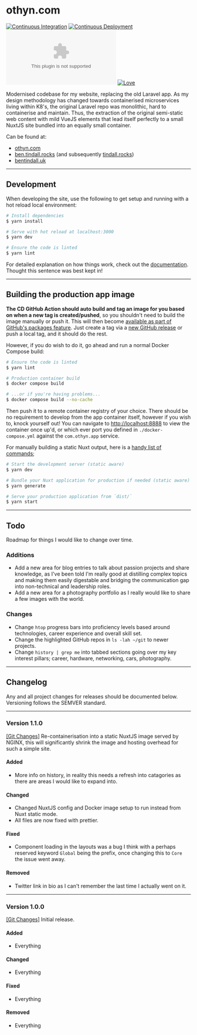 # othyn.com

[![Continuous Integration](https://github.com/othyn/othyn.com/actions/workflows/ci.yml/badge.svg)](https://github.com/othyn/othyn.com/actions/workflows/ci.yml)
[![Continuous Deployment](https://github.com/othyn/othyn.com/actions/workflows/cd.yml/badge.svg)](https://github.com/othyn/othyn.com/actions/workflows/cd.yml)
[![GitHub license](https://img.shields.io/github/license/othyn/othyn.com)](https://github.com/othyn/othyn.com/blob/main/LICENSE)
[![Love](https://img.shields.io/badge/built%20with-love-red)](https://img.shields.io/badge/built%20with-love-red)

Modernised codebase for my website, replacing the old Laravel app. As my design methodology has changed towards containerised microservices living within K8's, the original Laravel repo was monolithic, hard to containerise and maintain. Thus, the extraction of the original semi-static web content with mild VueJS elements that lead itself perfectly to a small NuxtJS site bundled into an equally small container.

Can be found at:

- [othyn.com](https://othyn.com/)
- [ben.tindall.rocks](https://ben.tindall.rocks/) (and subsequently [tindall.rocks](https://tindall.rocks/))
- [bentindall.uk](https://bentindall.uk/)

---

## Development

When developing the site, use the following to get setup and running with a hot reload local environment:

```bash
# Install dependencies
$ yarn install

# Serve with hot reload at localhost:3000
$ yarn dev

# Ensure the code is linted
$ yarn lint
```

For detailed explanation on how things work, check out the [documentation](https://nuxtjs.org). Thought this sentence was best kept in!

---

## Building the production app image

**The CD GitHub Action should auto build and tag an image for you based on when a new tag is created/pushed**, so you shouldn't need to build the image manually or push it. This will then become [available as part of GitHub's packages feature](https://github.com/othyn/othyn.com/pkgs/container/othyn.com). Just create a tag via a [new GitHub release](https://github.com/othyn/othyn.com/releases) or push a local tag, and it should do the rest.

However, if you do wish to do it, go ahead and run a normal Docker Compose build:

```bash
# Ensure the code is linted
$ yarn lint

# Production container build
$ docker compose build

# ...or if you're having problems...
$ docker compose build --no-cache
```

Then push it to a remote container registry of your choice. There should be no requirement to develop from the app container itself, however if you wish to, knock yourself out! You can navigate to [http://localhost:8888](http://localhost:8888) to view the container once up'd, or which ever port you defined in `./docker-compose.yml` against the `com.othyn.app` service.

For manually building a static Nuxt output, here is a [handy list of commands](https://nuxtjs.org/announcements/going-full-static/#commands);

```bash
# Start the development server (static aware)
$ yarn dev

# Bundle your Nuxt application for production if needed (static aware) and export your application to static HTML in `dist/` directory
$ yarn generate

# Serve your production application from `dist/`
$ yarn start
```

---

## Todo

Roadmap for things I would like to change over time.

### Additions

- Add a new area for blog entries to talk about passion projects and share knowledge, as I've been told I'm really good at distilling complex topics and making them easily digestable and bridging the communication gap into non-technical and leadership roles.
- Add a new area for a photography portfolio as I really would like to share a few images with the world.

### Changes

- Change `htop` progress bars into proficiency levels based around technologies, career experience and overall skill set.
- Change the highlighted GitHub repos in `ls -lah ~/git` to newer projects.
- Change `history | grep me` into tabbed sections going over my key interest pillars; career, hardware, networking, cars, photography.

---

## Changelog

Any and all project changes for releases should be documented below. Versioning follows the SEMVER standard.

---

### Version 1.1.0

[[Git Changes]](https://github.com/othyn/othyn.com/compare/v1.0.0...v1.1.0) Re-containerisation into a static NuxtJS image served by NGINX, this will significantly shrink the image and hosting overhead for such a simple site.

#### Added

- More info on history, in reality this needs a refresh into catagories as there are areas I would like to expand into.

#### Changed

- Changed NuxtJS config and Docker image setup to run instead from Nuxt static mode.
- All files are now fixed with prettier.

#### Fixed

- Component loading in the layouts was a bug I think with a perhaps reserved keyword `Global` being the prefix, once changing this to `Core` the issue went away.

#### Removed

- Twitter link in bio as I can't remember the last time I actually went on it.

---

### Version 1.0.0

[[Git Changes]](https://github.com/othyn/othyn.com/compare/v1.0.0-beta.1...v1.0.0) Initial release.

#### Added

- Everything

#### Changed

- Everything

#### Fixed

- Everything

#### Removed

- Everything
